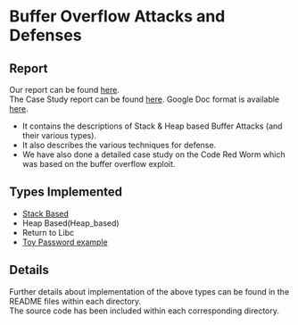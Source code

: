 # Buffer Overflow Attacks and Defenses

## Report
Our report can be found [here](report.pdf).  
The Case Study report can be found [here](Case_Study.pdf). Google Doc format is available [here](https://docs.google.com/document/d/1rozTiq1NAdtuTRSlfEgJkvYBf4AnLFJ8k3ZZV7EZ0qQ/edit?usp=sharing).

- It contains the descriptions of Stack & Heap based Buffer Attacks (and their various types).  
- It also describes the various techniques for defense.  
- We have also done a detailed case study on the Code Red Worm which was based on the buffer overflow exploit.  

## Types Implemented
- [Stack Based](Stack_based)
- Heap Based(Heap_based)
- Return to Libc
- [Toy Password example](toy_passwd)

## Details
Further details about implementation of the above types can be found in the README files within each directory.  
The source code has been included within each corresponding directory.
